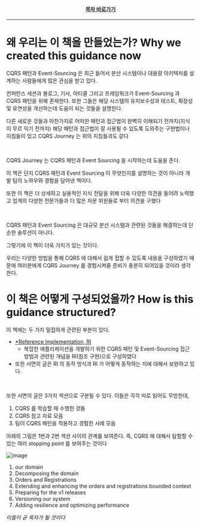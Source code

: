 <div align="center">

#### [목차 바로가기](https://github.com/dhslrl321/cqrs-journey-guide-korean/blob/master/Table%20of%20Contents.md)

</div>

---

# 왜 우리는 이 책을 만들었는가? Why we created this guidance now

CQRS 패턴과 Event-Sourcing 은 최근 들어서 분산 시스템이나 대용량 아키텍처를 설계하는 사람들에게 많은 관심을 받고 있다.

컨퍼런스 세션과 블로그, 기사, 아티클 그리고 프레임워크가 Event-Sourcing 과 CQRS 패턴을 위해 존재한다.
또한 그들은 해당 시스템의 유지보수성과 테스트, 확장성 및 유연성을 개선하는데 도움이 되는 것들을 설명한다.

다른 새로운 것들과 마찬가지로 어떠한 패턴과 접근법이 완벽히 이해되기 전까지(지식이 무르 익기 전까지) 해당 패턴과 접근법이 잘 사용될 수 있도록 도와주는 구현법이나 지침들이 있고 CQRS Journey 는 위의 지침들과도 같다

<br/>

CQRS Journey 는 CQRS 패턴과 Event Sourcing 을 시작하는데 도움을 준다.

이 책은 단지 CQRS 패턴과 Event Sourcing 이 무엇인지를 설명하는 것이 아니라 개발 팀의 노하우와 경험을 담아낸 책이다.

또한 이 책은 더 상세하고 실용적인 지식 전달을 위해 더욱 다양한 의견을 들어려 노력했고 업계의 다양한 전문가들과 더 많은 자문 위원들로 부터 의견을 구했다

<br/>

CQRS 패턴과 Event Sourcing 은 대규모 분산 시스템과 관련된 것들을 해결하는데 단순한 솔루션이 아니다.

그렇기에 이 책이 더욱 가치가 있는 것이다.

우리는 다양한 방법을 통해 CQRS 에 대해서 쉽게 접할 수 있도록 내용을 구성하였기 때문에 여러분에게 CQRS Journey 를 경험시켜줄 준비가 충분히 되어있을 것이라 생각한다.

# 이 책은 어떻게 구성되었을까? How is this guidance structured?

이 책에는 두 가지 밀접하게 관련된 부분이 있다.

- [\*Reference Implementation, RI](https://github.com/dhslrl321/cqrs-journey-korean-ver/blob/master/terms/Reference%20Implementation.mdwn)
  - 복잡한 애플리케이션을 개발하기 위한 CQRS 패턴 및 Event-Sourcing 접근 방법과 관련된 개념을 RI(참조 구현)으로 구성하였다
- 또한 서면의 글은 RI 의 동작 방식과 RI 가 어떻게 동작하는 지에 대해서 보완하고 있다.

<br/>

또한 서면의 글은 3가지 섹션으로 구분될 수 있다. 이들은 각각 따로 읽어도 무방한데,

1. CQRS 를 학습할 때 수행한 것들
2. CQRS 참고 자료 모음
3. 팀이 CQRS 패턴을 적용하고 경험한 사례 모음

아래의 그림은 1번과 2번 섹션 사이의 관계를 보여준다.
즉, CQRS 에 대해서 탐험할 수 있는 여러 stopping point 를 보여주는 것이다

![image](https://user-images.githubusercontent.com/48385288/179496263-a6a8d3fc-ff1c-41f2-8f01-f49d025e9570.png)

1. our domain
2. Decomposing the domain
3. Orders and Registrations
4. Extending and enhancing the orders and registrations bounded context
5. Preparing for the v1 releases
6. Versioning our system
7. Adding resilience and optimizing performance

_이들이 곧 목차가 될 것이다_
